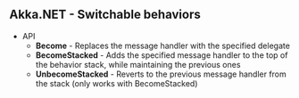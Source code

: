 ## Akka.NET - Switchable behaviors

- API
    - **Become** - Replaces the message handler with the specified delegate
    - **BecomeStacked** - Adds the specified message handler to the top of the behavior stack, while maintaining the previous ones
    - **UnbecomeStacked** - Reverts to the previous message handler from the stack (only works with BecomeStacked)
